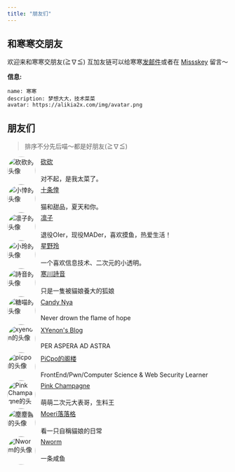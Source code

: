```yaml
---
title: "朋友们"
---
```


## 和寒寒交朋友

欢迎来和寒寒交朋友(≧∇≦) 互加友链可以给寒寒[发邮件](mailto:contact@alikia2x.com)或者在 [Missskey](https://social.a2x.pub/@alikia) 留言～

**信息:**

```text
name: 寒寒
description: 梦想大大，技术菜菜
avatar: https://alikia2x.com/img/avatar.png
```

## 朋友们

> 排序不分先后喵～都是好朋友(≧∇≦)

<div style="gap:0.75rem;display: flex;">
    <img style="display: inline; width: 4rem; border-radius: 10rem;" src="/img/lakr.jpg" alt="砍砍的头像">
    <div style="display: flex;justify-content: center;flex-direction: column;">
        <a style="margin-bottom: 0.3rem;" href="https://nanakumo.github.io/">砍砍</a>
        <p style="margin-bottom: 0.2rem;">对不起，是我太菜了。</p>
    </div>
</div>

<div style="gap:0.75rem;display: flex;">
    <img style="display: inline; width: 4rem; border-radius: 10rem;" src="/img/nanakumo.png" alt="小悻的头像">
    <div style="display: flex;justify-content: center;flex-direction: column;">
        <a style="margin-bottom: 0.3rem;" href="https://nanakumo.github.io/">十条倖</a>
        <p style="margin-bottom: 0.2rem;">猫和甜品，夏天和你。</p>
    </div>
</div>

<div style="gap:0.75rem;display: flex;">
    <img style="display: inline; width: 4rem; border-radius: 10rem;" src="/img/rinkko.png" alt="凛子的头像">
    <div style="display: flex;justify-content: center;flex-direction: column;">
        <a style="margin-bottom: 0.3rem;" href="https://blog.rinkko.moe/">凛子</a>
        <p style="margin-bottom: 0.2rem;">退役OIer，现役MADer，喜欢摸鱼，热爱生活！</p>
    </div>
</div>

<div style="gap:0.75rem;display: flex;">
    <img style="display: inline; width: 4rem; border-radius: 10rem;" src="/img/bling.jpg" alt="小玲的头像">
    <div style="display: flex;justify-content: center;flex-direction: column;">
        <a style="margin-bottom: 0.3rem;" href="https://blog.bling.moe">星野玲</a>
        <p style="margin-bottom: 0.2rem;">一个喜欢信息技术、二次元的小透明。</p>
    </div>
</div>

<div style="gap:0.75rem;display: flex;">
    <img style="display: inline; width: 4rem; border-radius: 10rem;" src="/img/shion.jpg" alt="詩音的头像">
    <div style="display: flex;justify-content: center;flex-direction: column;">
        <a style="margin-bottom: 0.3rem;" href="https://blog.shion-nya.moe/">寒川詩音</a>
        <p style="margin-bottom: 0.2rem;">只是一隻被貓娘養大的狐娘</p>
    </div>
</div>

<div style="gap:0.75rem;display: flex;">
    <img style="display: inline; width: 4rem; border-radius: 10rem;" src="/img/candinya.png" alt="糖喵的头像">
    <div style="display: flex;justify-content: center;flex-direction: column;">
        <a style="margin-bottom: 0.3rem;" href="https://candinya.com/">Candy Nya</a>
        <p style="margin-bottom: 0.2rem;">Never drown the flame of hope</p>
    </div>
</div>

<div style="gap:0.75rem;display: flex;">
    <img style="display: inline; width: 4rem; border-radius: 10rem;" src="/img/xy.jpg" alt="xyenon的头像">
    <div style="display: flex;justify-content: center;flex-direction: column;">
        <a style="margin-bottom: 0.3rem;" href="https://blog.bakalu.site/">XYenon's Blog</a>
        <p style="margin-bottom: 0.2rem;">PER ASPERA AD ASTRA</p>
    </div>
</div>

<div style="gap:0.75rem;display: flex;">
    <img style="display: inline; width: 4rem; border-radius: 10rem;" src="/img/picpo.jpg" alt="picpo的头像">
    <div style="display: flex;justify-content: center;flex-direction: column;">
        <a style="margin-bottom: 0.3rem;" href="https://picpo.top/">PiCpo的阁楼</a>
        <p style="margin-bottom: 0.2rem;">FrontEnd/Pwn/Computer Science & Web Security Learner</p>
    </div>
</div>

<div style="gap:0.75rem;display: flex;">
    <img style="display: inline; width: 4rem; border-radius: 10rem;" src="/img/pinkchampagne.jpg" alt="Pink Champagne的头像">
    <div style="display: flex;justify-content: center;flex-direction: column;">
        <a style="margin-bottom: 0.3rem;" href="https://pinkchampagne.moe/">Pink Champagne</a>
        <p style="margin-bottom: 0.2rem;">萌萌二次元大表哥，生料王</p>
    </div>
</div>

<div style="gap:0.75rem;display: flex;">
    <img style="display: inline; width: 4rem; border-radius: 10rem;" src="/img/hokori.png" alt="塵塵醬的头像">
    <div style="display: flex;justify-content: center;flex-direction: column;">
        <a style="margin-bottom: 0.3rem;" href="https://blog.bakalu.site/">Moeri落落格</a>
        <p style="margin-bottom: 0.2rem;">看一只自稱貓娘的日常</p>
    </div>
</div>

<div style="gap:0.75rem;display: flex;">
    <img style="display: inline; width: 4rem; border-radius: 10rem;" src="/img/nowrm.webp" alt="Nworm的头像">
    <div style="display: flex;justify-content: center;flex-direction: column;">
        <a style="margin-bottom: 0.3rem;" href="https://nworm.icu/">Nworm</a>
        <p style="margin-bottom: 0.2rem;">一条咸鱼</p>
    </div>
</div>
